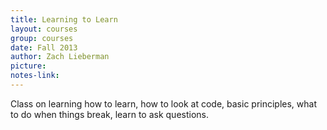 ```yaml
---
title: Learning to Learn
layout: courses
group: courses
date: Fall 2013
author: Zach Lieberman
picture:
notes-link:
---
```

Class on learning how to learn, how to look at code, basic principles, what to do when things break, learn to ask questions.